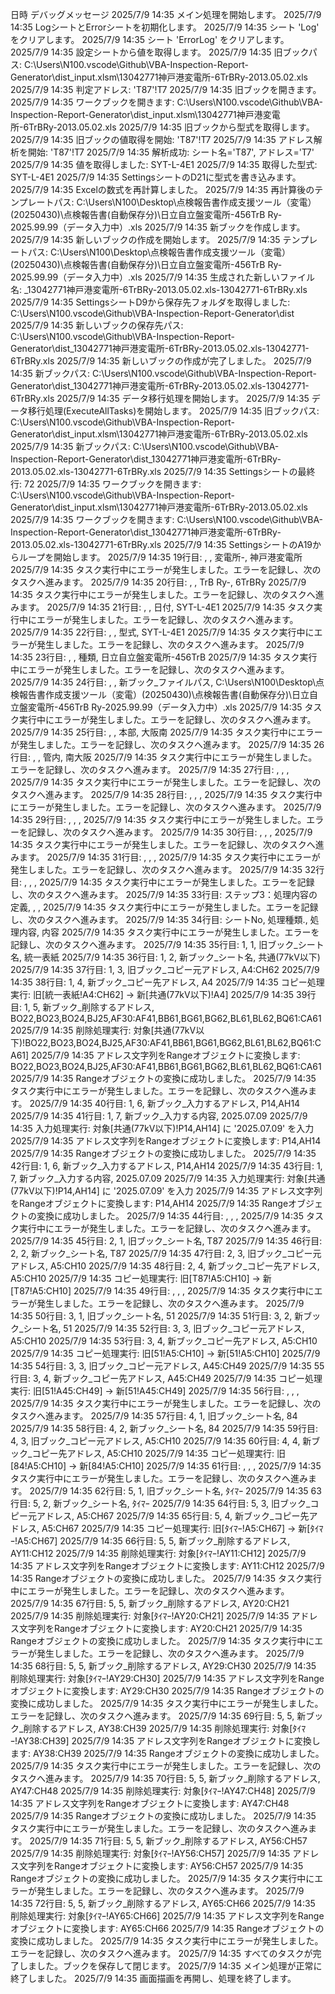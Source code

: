 日時	デバッグメッセージ
2025/7/9 14:35	メイン処理を開始します。
2025/7/9 14:35	LogシートとErrorシートを初期化します。
2025/7/9 14:35	シート 'Log' をクリアします。
2025/7/9 14:35	シート 'ErrorLog' をクリアします。
2025/7/9 14:35	設定シートから値を取得します。
2025/7/9 14:35	旧ブックパス: C:\Users\N100\.vscode\Github\VBA-Inspection-Report-Generator\dist\_input.xlsm\13042771神戸港変電所-6TrBRy-2013.05.02.xls
2025/7/9 14:35	判定アドレス: 'T87'!T7
2025/7/9 14:35	旧ブックを開きます。
2025/7/9 14:35	ワークブックを開きます: C:\Users\N100\.vscode\Github\VBA-Inspection-Report-Generator\dist\_input.xlsm\13042771神戸港変電所-6TrBRy-2013.05.02.xls
2025/7/9 14:35	旧ブックから型式を取得します。
2025/7/9 14:35	旧ブックの値取得を開始: 'T87'!T7
2025/7/9 14:35	アドレス解析を開始: 'T87'!T7
2025/7/9 14:35	解析成功: シート名='T87', アドレス='T7'
2025/7/9 14:35	値を取得しました: SYT-L-4E1
2025/7/9 14:35	取得した型式: SYT-L-4E1
2025/7/9 14:35	SettingsシートのD21に型式を書き込みます。
2025/7/9 14:35	Excelの数式を再計算しました。
2025/7/9 14:35	再計算後のテンプレートパス: C:\Users\N100\Desktop\点検報告書作成支援ツール（変電）(20250430)\点検報告書(自動保存分)\日立自立盤変電所-456TrB Ry-2025.99.99（データ入力中）.xls
2025/7/9 14:35	新ブックを作成します。
2025/7/9 14:35	新しいブックの作成を開始します。
2025/7/9 14:35	テンプレートパス: C:\Users\N100\Desktop\点検報告書作成支援ツール（変電）(20250430)\点検報告書(自動保存分)\日立自立盤変電所-456TrB Ry-2025.99.99（データ入力中）.xls
2025/7/9 14:35	生成された新しいファイル名: _13042771神戸港変電所-6TrBRy-2013.05.02.xls-13042771-6TrBRy.xls
2025/7/9 14:35	SettingsシートD9から保存先フォルダを取得しました: C:\Users\N100\.vscode\Github\VBA-Inspection-Report-Generator\dist
2025/7/9 14:35	新しいブックの保存先パス: C:\Users\N100\.vscode\Github\VBA-Inspection-Report-Generator\dist\_13042771神戸港変電所-6TrBRy-2013.05.02.xls-13042771-6TrBRy.xls
2025/7/9 14:35	新しいブックの作成が完了しました。
2025/7/9 14:35	新ブックパス: C:\Users\N100\.vscode\Github\VBA-Inspection-Report-Generator\dist\_13042771神戸港変電所-6TrBRy-2013.05.02.xls-13042771-6TrBRy.xls
2025/7/9 14:35	データ移行処理を開始します。
2025/7/9 14:35	データ移行処理(ExecuteAllTasks)を開始します。
2025/7/9 14:35	旧ブックパス: C:\Users\N100\.vscode\Github\VBA-Inspection-Report-Generator\dist\_input.xlsm\13042771神戸港変電所-6TrBRy-2013.05.02.xls
2025/7/9 14:35	新ブックパス: C:\Users\N100\.vscode\Github\VBA-Inspection-Report-Generator\dist\_13042771神戸港変電所-6TrBRy-2013.05.02.xls-13042771-6TrBRy.xls
2025/7/9 14:35	Settingsシートの最終行: 72
2025/7/9 14:35	ワークブックを開きます: C:\Users\N100\.vscode\Github\VBA-Inspection-Report-Generator\dist\_input.xlsm\13042771神戸港変電所-6TrBRy-2013.05.02.xls
2025/7/9 14:35	ワークブックを開きます: C:\Users\N100\.vscode\Github\VBA-Inspection-Report-Generator\dist\_13042771神戸港変電所-6TrBRy-2013.05.02.xls-13042771-6TrBRy.xls
2025/7/9 14:35	SettingsシートのA19からループを開始します。
2025/7/9 14:35	19行目: , , 変電所-, 神戸港変電所
2025/7/9 14:35	タスク実行中にエラーが発生しました。エラーを記録し、次のタスクへ進みます。
2025/7/9 14:35	20行目: , , TrB Ry-, 6TrBRy
2025/7/9 14:35	タスク実行中にエラーが発生しました。エラーを記録し、次のタスクへ進みます。
2025/7/9 14:35	21行目: , , 日付, SYT-L-4E1
2025/7/9 14:35	タスク実行中にエラーが発生しました。エラーを記録し、次のタスクへ進みます。
2025/7/9 14:35	22行目: , , 型式, SYT-L-4E1
2025/7/9 14:35	タスク実行中にエラーが発生しました。エラーを記録し、次のタスクへ進みます。
2025/7/9 14:35	23行目: , , 種類, 日立自立盤変電所-456TrB
2025/7/9 14:35	タスク実行中にエラーが発生しました。エラーを記録し、次のタスクへ進みます。
2025/7/9 14:35	24行目: , , 新ブック_ファイルパス, C:\Users\N100\Desktop\点検報告書作成支援ツール（変電）(20250430)\点検報告書(自動保存分)\日立自立盤変電所-456TrB Ry-2025.99.99（データ入力中）.xls
2025/7/9 14:35	タスク実行中にエラーが発生しました。エラーを記録し、次のタスクへ進みます。
2025/7/9 14:35	25行目: , , 本部, 大阪南
2025/7/9 14:35	タスク実行中にエラーが発生しました。エラーを記録し、次のタスクへ進みます。
2025/7/9 14:35	26行目: , , 管内, 南大阪
2025/7/9 14:35	タスク実行中にエラーが発生しました。エラーを記録し、次のタスクへ進みます。
2025/7/9 14:35	27行目: , , , 
2025/7/9 14:35	タスク実行中にエラーが発生しました。エラーを記録し、次のタスクへ進みます。
2025/7/9 14:35	28行目: , , , 
2025/7/9 14:35	タスク実行中にエラーが発生しました。エラーを記録し、次のタスクへ進みます。
2025/7/9 14:35	29行目: , , , 
2025/7/9 14:35	タスク実行中にエラーが発生しました。エラーを記録し、次のタスクへ進みます。
2025/7/9 14:35	30行目: , , , 
2025/7/9 14:35	タスク実行中にエラーが発生しました。エラーを記録し、次のタスクへ進みます。
2025/7/9 14:35	31行目: , , , 
2025/7/9 14:35	タスク実行中にエラーが発生しました。エラーを記録し、次のタスクへ進みます。
2025/7/9 14:35	32行目: , , , 
2025/7/9 14:35	タスク実行中にエラーが発生しました。エラーを記録し、次のタスクへ進みます。
2025/7/9 14:35	33行目: ステップ3：処理内容の定義, , , 
2025/7/9 14:35	タスク実行中にエラーが発生しました。エラーを記録し、次のタスクへ進みます。
2025/7/9 14:35	34行目: シートNo, 処理種類., 処理内容, 内容
2025/7/9 14:35	タスク実行中にエラーが発生しました。エラーを記録し、次のタスクへ進みます。
2025/7/9 14:35	35行目: 1, 1, 旧ブック_シート名, 統一表紙
2025/7/9 14:35	36行目: 1, 2, 新ブック_シート名, 共通(77kV以下)
2025/7/9 14:35	37行目: 1, 3, 旧ブック_コピー元アドレス, A4:CH62
2025/7/9 14:35	38行目: 1, 4, 新ブック_コピー先アドレス, A4
2025/7/9 14:35	コピー処理実行: 旧[統一表紙!A4:CH62] -> 新[共通(77kV以下)!A4]
2025/7/9 14:35	39行目: 1, 5, 新ブック_削除するアドレス, BO22,BO23,BO24,BJ25,AF30:AF41,BB61,BG61,BG62,BL61,BL62,BQ61:CA61
2025/7/9 14:35	削除処理実行: 対象[共通(77kV以下)!BO22,BO23,BO24,BJ25,AF30:AF41,BB61,BG61,BG62,BL61,BL62,BQ61:CA61]
2025/7/9 14:35	アドレス文字列をRangeオブジェクトに変換します: BO22,BO23,BO24,BJ25,AF30:AF41,BB61,BG61,BG62,BL61,BL62,BQ61:CA61
2025/7/9 14:35	Rangeオブジェクトの変換に成功しました。
2025/7/9 14:35	タスク実行中にエラーが発生しました。エラーを記録し、次のタスクへ進みます。
2025/7/9 14:35	40行目: 1, 6, 新ブック_入力するアドレス, P14,AH14
2025/7/9 14:35	41行目: 1, 7, 新ブック_入力する内容, 2025.07.09
2025/7/9 14:35	入力処理実行: 対象[共通(77kV以下)!P14,AH14] に '2025.07.09' を入力
2025/7/9 14:35	アドレス文字列をRangeオブジェクトに変換します: P14,AH14
2025/7/9 14:35	Rangeオブジェクトの変換に成功しました。
2025/7/9 14:35	42行目: 1, 6, 新ブック_入力するアドレス, P14,AH14
2025/7/9 14:35	43行目: 1, 7, 新ブック_入力する内容, 2025.07.09
2025/7/9 14:35	入力処理実行: 対象[共通(77kV以下)!P14,AH14] に '2025.07.09' を入力
2025/7/9 14:35	アドレス文字列をRangeオブジェクトに変換します: P14,AH14
2025/7/9 14:35	Rangeオブジェクトの変換に成功しました。
2025/7/9 14:35	44行目: , , , 
2025/7/9 14:35	タスク実行中にエラーが発生しました。エラーを記録し、次のタスクへ進みます。
2025/7/9 14:35	45行目: 2, 1, 旧ブック_シート名, T87
2025/7/9 14:35	46行目: 2, 2, 新ブック_シート名, T87
2025/7/9 14:35	47行目: 2, 3, 旧ブック_コピー元アドレス, A5:CH10
2025/7/9 14:35	48行目: 2, 4, 新ブック_コピー先アドレス, A5:CH10
2025/7/9 14:35	コピー処理実行: 旧[T87!A5:CH10] -> 新[T87!A5:CH10]
2025/7/9 14:35	49行目: , , , 
2025/7/9 14:35	タスク実行中にエラーが発生しました。エラーを記録し、次のタスクへ進みます。
2025/7/9 14:35	50行目: 3, 1, 旧ブック_シート名, 51
2025/7/9 14:35	51行目: 3, 2, 新ブック_シート名, 51
2025/7/9 14:35	52行目: 3, 3, 旧ブック_コピー元アドレス, A5:CH10
2025/7/9 14:35	53行目: 3, 4, 新ブック_コピー先アドレス, A5:CH10
2025/7/9 14:35	コピー処理実行: 旧[51!A5:CH10] -> 新[51!A5:CH10]
2025/7/9 14:35	54行目: 3, 3, 旧ブック_コピー元アドレス, A45:CH49
2025/7/9 14:35	55行目: 3, 4, 新ブック_コピー先アドレス, A45:CH49
2025/7/9 14:35	コピー処理実行: 旧[51!A45:CH49] -> 新[51!A45:CH49]
2025/7/9 14:35	56行目: , , , 
2025/7/9 14:35	タスク実行中にエラーが発生しました。エラーを記録し、次のタスクへ進みます。
2025/7/9 14:35	57行目: 4, 1, 旧ブック_シート名, 84
2025/7/9 14:35	58行目: 4, 2, 新ブック_シート名, 84
2025/7/9 14:35	59行目: 4, 3, 旧ブック_コピー元アドレス, A5:CH10
2025/7/9 14:35	60行目: 4, 4, 新ブック_コピー先アドレス, A5:CH10
2025/7/9 14:35	コピー処理実行: 旧[84!A5:CH10] -> 新[84!A5:CH10]
2025/7/9 14:35	61行目: , , , 
2025/7/9 14:35	タスク実行中にエラーが発生しました。エラーを記録し、次のタスクへ進みます。
2025/7/9 14:35	62行目: 5, 1, 旧ブック_シート名, ﾀｲﾏｰ
2025/7/9 14:35	63行目: 5, 2, 新ブック_シート名, ﾀｲﾏｰ
2025/7/9 14:35	64行目: 5, 3, 旧ブック_コピー元アドレス, A5:CH67
2025/7/9 14:35	65行目: 5, 4, 新ブック_コピー先アドレス, A5:CH67
2025/7/9 14:35	コピー処理実行: 旧[ﾀｲﾏｰ!A5:CH67] -> 新[ﾀｲﾏｰ!A5:CH67]
2025/7/9 14:35	66行目: 5, 5, 新ブック_削除するアドレス, AY11:CH12
2025/7/9 14:35	削除処理実行: 対象[ﾀｲﾏｰ!AY11:CH12]
2025/7/9 14:35	アドレス文字列をRangeオブジェクトに変換します: AY11:CH12
2025/7/9 14:35	Rangeオブジェクトの変換に成功しました。
2025/7/9 14:35	タスク実行中にエラーが発生しました。エラーを記録し、次のタスクへ進みます。
2025/7/9 14:35	67行目: 5, 5, 新ブック_削除するアドレス, AY20:CH21
2025/7/9 14:35	削除処理実行: 対象[ﾀｲﾏｰ!AY20:CH21]
2025/7/9 14:35	アドレス文字列をRangeオブジェクトに変換します: AY20:CH21
2025/7/9 14:35	Rangeオブジェクトの変換に成功しました。
2025/7/9 14:35	タスク実行中にエラーが発生しました。エラーを記録し、次のタスクへ進みます。
2025/7/9 14:35	68行目: 5, 5, 新ブック_削除するアドレス, AY29:CH30
2025/7/9 14:35	削除処理実行: 対象[ﾀｲﾏｰ!AY29:CH30]
2025/7/9 14:35	アドレス文字列をRangeオブジェクトに変換します: AY29:CH30
2025/7/9 14:35	Rangeオブジェクトの変換に成功しました。
2025/7/9 14:35	タスク実行中にエラーが発生しました。エラーを記録し、次のタスクへ進みます。
2025/7/9 14:35	69行目: 5, 5, 新ブック_削除するアドレス, AY38:CH39
2025/7/9 14:35	削除処理実行: 対象[ﾀｲﾏｰ!AY38:CH39]
2025/7/9 14:35	アドレス文字列をRangeオブジェクトに変換します: AY38:CH39
2025/7/9 14:35	Rangeオブジェクトの変換に成功しました。
2025/7/9 14:35	タスク実行中にエラーが発生しました。エラーを記録し、次のタスクへ進みます。
2025/7/9 14:35	70行目: 5, 5, 新ブック_削除するアドレス, AY47:CH48
2025/7/9 14:35	削除処理実行: 対象[ﾀｲﾏｰ!AY47:CH48]
2025/7/9 14:35	アドレス文字列をRangeオブジェクトに変換します: AY47:CH48
2025/7/9 14:35	Rangeオブジェクトの変換に成功しました。
2025/7/9 14:35	タスク実行中にエラーが発生しました。エラーを記録し、次のタスクへ進みます。
2025/7/9 14:35	71行目: 5, 5, 新ブック_削除するアドレス, AY56:CH57
2025/7/9 14:35	削除処理実行: 対象[ﾀｲﾏｰ!AY56:CH57]
2025/7/9 14:35	アドレス文字列をRangeオブジェクトに変換します: AY56:CH57
2025/7/9 14:35	Rangeオブジェクトの変換に成功しました。
2025/7/9 14:35	タスク実行中にエラーが発生しました。エラーを記録し、次のタスクへ進みます。
2025/7/9 14:35	72行目: 5, 5, 新ブック_削除するアドレス, AY65:CH66
2025/7/9 14:35	削除処理実行: 対象[ﾀｲﾏｰ!AY65:CH66]
2025/7/9 14:35	アドレス文字列をRangeオブジェクトに変換します: AY65:CH66
2025/7/9 14:35	Rangeオブジェクトの変換に成功しました。
2025/7/9 14:35	タスク実行中にエラーが発生しました。エラーを記録し、次のタスクへ進みます。
2025/7/9 14:35	すべてのタスクが完了しました。ブックを保存して閉じます。
2025/7/9 14:35	メイン処理が正常に終了しました。
2025/7/9 14:35	画面描画を再開し、処理を終了します。
